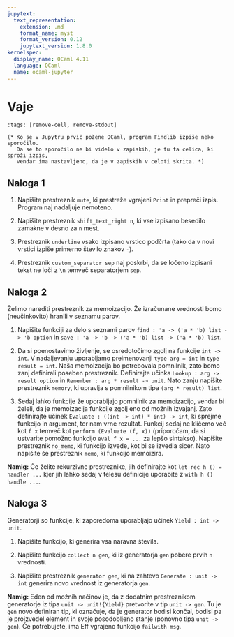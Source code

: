 ```yaml
---
jupytext:
  text_representation:
    extension: .md
    format_name: myst
    format_version: 0.12
    jupytext_version: 1.8.0
kernelspec:
  display_name: OCaml 4.11
  language: OCaml
  name: ocaml-jupyter
---
```


# Vaje

```{code-cell}
:tags: [remove-cell, remove-stdout]

(* Ko se v Jupytru prvič požene OCaml, program Findlib izpiše neko sporočilo.
   Da se to sporočilo ne bi videlo v zapiskih, je tu ta celica, ki sproži izpis,
   vendar ima nastavljeno, da je v zapiskih v celoti skrita. *)
```

## Naloga 1

1. Napišite prestreznik `mute`, ki prestreže vgrajeni `Print` in prepreči izpis. Program naj nadaljuje nemoteno.

2. Napišite prestreznik `shift_text_right n`, ki vse izpisano besedilo zamakne v desno za `n` mest.

3. Prestreznik `underline` vsako izpisano vrstico podčrta (tako da v novi vrstici izpiše primerno število znakov `-`).

4. Prestreznik `custom_separator sep` naj poskrbi, da se ločeno izpisani tekst ne loči z `\n` temveč separatorjem `sep`.

## Naloga 2

Želimo narediti prestreznik za memoizacijo. Že izračunane vrednosti bomo (neučinkovito) hranili v seznamu parov.

1. Napišite funkciji za delo s seznami parov `find : 'a -> ('a * 'b) list -> 'b option` in `save : 'a -> 'b -> ('a * 'b) list -> ('a * 'b) list`.

2. Da si poenostavimo življenje, se osredotočimo zgolj na funkcije `int -> int`. V nadaljevanju uporabljamo preimenovanji `type arg = int` in `type result = int`.
  Naša memoizacija bo potrebovala pomnilnik, zato bomo zanj definirali poseben prestreznik. Definirajte učinka `Lookup : arg -> result option` in `Remember : arg * result -> unit`. Nato zanju napišite prestreznik `memory`, ki upravlja s pomnilnikom tipa `(arg * result) list`.

3. Sedaj lahko funkcije že uporabljajo pomnilnik za memoizacijo, vendar bi želeli, da je memoizacija funkcije zgolj eno od možnih izvajanj. Zato definirajte učinek `Evaluate : ((int -> int) * int) -> int`, ki sprejme funkcijo in argument, ter nam vrne rezultat.
  Funkcij sedaj ne kličemo več kot `f x` temveč kot `perform (Evaluate (f, x))` (priporočam, da si ustvarite pomožno funkcijo `eval f x = ...` za lepšo sintakso). Napišite prestreznik `no_memo`, ki funkcijo izvede, kot bi se izvedla sicer. Nato napišite še prestreznik `memo`, ki funkcijo memoizira.

**Namig:** Če želite rekurzivne prestreznike, jih definirajte kot `let rec h () = handler ...` kjer jih lahko sedaj v telesu definicije uporabite z `with h () handle ...`.

## Naloga 3

Generatorji so funkcije, ki zaporedoma uporabljajo učinek `Yield : int -> unit`.

1. Napišite funkcijo, ki generira vsa naravna števila.

2. Napišite funkcijo `collect n gen`, ki iz generatorja `gen` pobere prvih `n` vrednosti.

3. Napišite prestreznik `generator gen`, ki na zahtevo `Generate : unit -> int` generira novo vrednost iz generatorja `gen`.

**Namig:** Eden od možnih načinov je, da z dodatnim prestreznikom generatorje iz tipa `unit -> unit!{Yield}` pretvorite v tip `unit -> gen`. Tu je `gen` novo definiran tip, ki označuje, da je generator bodisi končal, bodisi pa je proizvedel element in svoje posodobljeno stanje (ponovno tipa `unit -> gen`). Če potrebujete, ima Eff vgrajeno funkcijo `failwith msg`.
